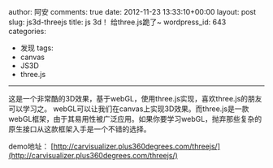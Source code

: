 author: 阿安
comments: true
date: 2012-11-23 13:33:10+00:00
layout: post
slug: js3d-threejs
title: js 3d！ 给three.js跪了~
wordpress_id: 643
categories:
- 发现
tags:
- canvas
- JS3D
- three.js
---

这是一个非常酷的3D效果，基于webGL，使用three.js实现，喜欢three.js的朋友可以学习之。
webGL可以让我们在canvas上实现3D效果。而three.js是一款webGL框架，由于其易用性被广泛应用。如果你要学习webGL，抛弃那些复杂的原生接口从这款框架入手是一个不错的选择。

demo地址：
[http://carvisualizer.plus360degrees.com/threejs/](http://carvisualizer.plus360degrees.com/threejs/)
